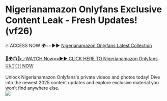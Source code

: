 # Nigerianamazon Onlyfans Exclusive Content Leak - Fresh Updates! (vf26)

🔥 ACCESS NOW 🌍==►► <a href="https://tinyurl.com/kvy9nzfs" rel="nofollow">Nigerianamazon Onlyfans Latest Collection</a>
<br><br>
[🔴🌍📺📱👉WA𝚃CH Now==►► CLICK HERE TO Nigerianamazon Onlyfans 𝚆𝙰𝚃𝙲𝙷 NOW](https://tinyurl.com/kvy9nzfs)
<br><br>
Unlock Nigerianamazon Onlyfans's private videos and photos today! Dive into the newest 2025 content updates and explore exclusive material you won’t find anywhere else.
<br>
<a href="https://tinyurl.com/kvy9nzfs" rel="nofollow" data-target="animated-image.originalLink"><img src="https://camo.githubusercontent.com/8a4f000d20f83aca3bf7ec5f350d767afa0574a8a352519fd8cfa583a6f93a33/68747470733a2f2f692e696d6775722e636f6d2f644a486b345a712e676966" data-canonical-src="https://i.imgur.com/dJHk4Zq.gif" style="max-width: 100%; display: inline-block;" data-target="animated-image.originalImage"></a>
<br>
